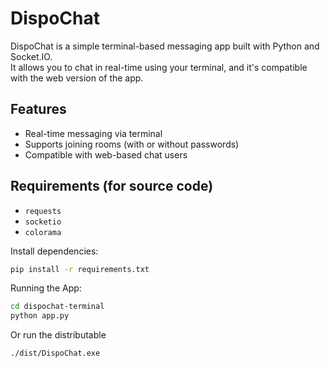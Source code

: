 # DispoChat

DispoChat is a simple terminal-based messaging app built with Python and Socket.IO.  
It allows you to chat in real-time using your terminal, and it's compatible with the web version of the app.

## Features

- Real-time messaging via terminal
- Supports joining rooms (with or without passwords)
- Compatible with web-based chat users

## Requirements (for source code)

- `requests`
- `socketio`
- `colorama`

Install dependencies:
```bash
pip install -r requirements.txt
```
Running the App:
```bash
cd dispochat-terminal
python app.py
```
Or run the distributable
```bash
./dist/DispoChat.exe
```

